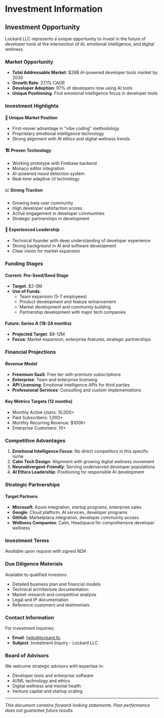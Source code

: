 # Investment Information

## Investment Opportunity

Lockard LLC represents a unique opportunity to invest in the future of developer tools at the intersection of AI, emotional intelligence, and digital wellness.

### Market Opportunity

- **Total Addressable Market**: $26B AI-powered developer tools market by 2030
- **Growth Rate**: 27.1% CAGR
- **Developer Adoption**: 97% of developers now using AI tools
- **Unique Positioning**: First emotional intelligence focus in developer tools

### Investment Highlights

#### 🎯 Unique Market Position
- First-mover advantage in "vibe coding" methodology
- Proprietary emotional intelligence technology
- Strong alignment with AI ethics and digital wellness trends

#### 🏗️ Proven Technology
- Working prototype with Firebase backend
- Monaco editor integration
- AI-powered mood detection system
- Real-time adaptive UI technology

#### 📈 Strong Traction
- Growing beta user community
- High developer satisfaction scores
- Active engagement in developer communities
- Strategic partnerships in development

#### 👥 Experienced Leadership
- Technical founder with deep understanding of developer experience
- Strong background in AI and software development
- Clear vision for market expansion

### Funding Stages

#### Current: Pre-Seed/Seed Stage
- **Target**: $2-3M
- **Use of Funds**:
  - Team expansion (5-7 employees)
  - Product development and feature enhancement
  - Market development and community building
  - Partnership development with major tech companies

#### Future: Series A (18-24 months)
- **Projected Target**: $8-12M
- **Focus**: Market expansion, enterprise features, strategic partnerships

### Financial Projections

#### Revenue Model
- **Freemium SaaS**: Free tier with premium subscriptions
- **Enterprise**: Team and enterprise licensing
- **API Licensing**: Emotional intelligence APIs for third parties
- **Professional Services**: Consulting and custom implementations

#### Key Metrics Targets (12 months)
- Monthly Active Users: 10,000+
- Paid Subscribers: 1,000+
- Monthly Recurring Revenue: $100K+
- Enterprise Customers: 10+

### Competitive Advantages

1. **Emotional Intelligence Focus**: No direct competitors in this specific niche
2. **Calm Tech Design**: Alignment with growing digital wellness movement
3. **Neurodivergent-Friendly**: Serving underserved developer populations
4. **AI Ethics Leadership**: Positioning for responsible AI development

### Strategic Partnerships

#### Target Partners
- **Microsoft**: Azure integration, startup programs, enterprise sales
- **Google**: Cloud platform, AI services, developer programs
- **GitHub**: Marketplace integration, developer community access
- **Wellness Companies**: Calm, Headspace for comprehensive developer wellness

### Investment Terms

*Available upon request with signed NDA*

### Due Diligence Materials

Available to qualified investors:
- Detailed business plan and financial models
- Technical architecture documentation
- Market research and competitive analysis
- Legal and IP documentation
- Reference customers and testimonials

### Contact Information

For investment inquiries:
- **Email**: hello@lockard.llc
- **Subject**: Investment Inquiry - Lockard LLC

### Board of Advisors

We welcome strategic advisors with expertise in:
- Developer tools and enterprise software
- AI/ML technology and ethics
- Digital wellness and mental health
- Venture capital and startup scaling

---

*This document contains forward-looking statements. Past performance does not guarantee future results.*
